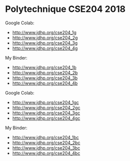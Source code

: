 # Polytechnique CSE204 2018

Google Colab:

- http://www.jdhp.org/cse204_1g
- http://www.jdhp.org/cse204_2g
- http://www.jdhp.org/cse204_3g
- http://www.jdhp.org/cse204_4g

My Binder:

- http://www.jdhp.org/cse204_1b
- http://www.jdhp.org/cse204_2b
- http://www.jdhp.org/cse204_3b
- http://www.jdhp.org/cse204_4b

Google Colab:

- http://www.jdhp.org/cse204_1gc
- http://www.jdhp.org/cse204_2gc
- http://www.jdhp.org/cse204_3gc
- http://www.jdhp.org/cse204_4gc

My Binder:

- http://www.jdhp.org/cse204_1bc
- http://www.jdhp.org/cse204_2bc
- http://www.jdhp.org/cse204_3bc
- http://www.jdhp.org/cse204_4bc
